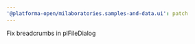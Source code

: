 ```yaml
---
'@platforma-open/milaboratories.samples-and-data.ui': patch
---
```


Fix breadcrumbs in plFileDialog
